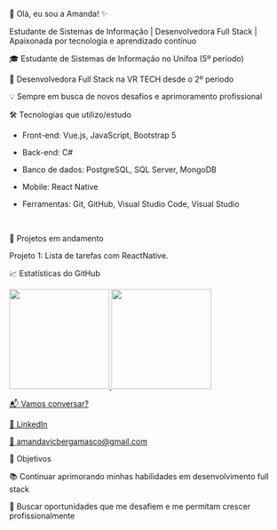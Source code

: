 🌸 Olá, eu sou a Amanda! ✨

Estudante de Sistemas de Informação | Desenvolvedora Full Stack | Apaixonada por tecnologia e aprendizado contínuo



🎓 Estudante de Sistemas de Informação no Unifoa (5º período)

💼 Desenvolvedora Full Stack na VR TECH desde o 2º período

💡 Sempre em busca de novos desafios e aprimoramento profissional
</br>


🛠️ Tecnologias que utilizo/estudo

- Front-end: Vue.js, JavaScript, Bootstrap 5
  
- Back-end: C#
  
- Banco de dados: PostgreSQL, SQL Server, MongoDB
  
- Mobile: React Native
  
- Ferramentas: Git, GitHub, Visual Studio Code, Visual Studio
</br>

🚀 Projetos em andamento

Projeto 1: Lista de tarefas com ReactNative.


📈 Estatísticas do GitHub

<div>
<a href="https://github.com/amandavicberg">
<img loading="lazy" height="180em" src="https://github-readme-stats.vercel.app/api/top-langs/?username=amandavicberg&layout=compact&langs_count=7&theme=dracula"/>
<img loading="lazy" height="180em" src="https://github-readme-stats.vercel.app/api?username=amandavicberg&show_icons=true&theme=dracula&include_all_commits=true&count_private=true"/>
</div>


📬 Vamos conversar?

💼 LinkedIn

📧 amandavicbergamasco@gmail.com
</br>

🎯 Objetivos

📚 Continuar aprimorando minhas habilidades em desenvolvimento full stack

🚀 Buscar oportunidades que me desafiem e me permitam crescer profissionalmente

<!--
**amandavicberg/amandavicberg** is a ✨ _special_ ✨ repository because its `README.md` (this file) appears on your GitHub profile.

Here are some ideas to get you started:

- 🔭 I’m currently working on ...
- 🌱 I’m currently learning ...
- 👯 I’m looking to collaborate on ...
- 🤔 I’m looking for help with ...
- 💬 Ask me about ...
- 📫 How to reach me: ...
- 😄 Pronouns: ...
- ⚡ Fun fact: ...
-->
